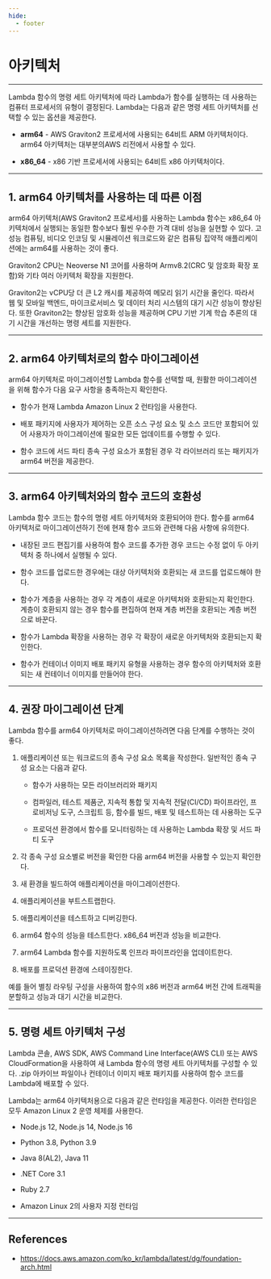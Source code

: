 ```yaml
---
hide:
  - footer
---
```


# 아키텍처

---

Lambda 함수의 명령 세트 아키텍처에 따라 Lambda가 함수를 실행하는 데 사용하는 컴퓨터 프로세서의 유형이 결정된다. Lambda는 다음과 같은 명령 세트 아키텍처를 선택할 수 있는 옵션을 제공한다.

- **arm64** - AWS Graviton2 프로세서에 사용되는 64비트 ARM 아키텍처이다. arm64 아키텍처는 대부분의AWS 리전에서 사용할 수 있다.

- **x86_64** - x86 기반 프로세서에 사용되는 64비트 x86 아키텍처이다.

---

## 1. arm64 아키텍처를 사용하는 데 따른 이점

arm64 아키텍처(AWS Graviton2 프로세서)를 사용하는 Lambda 함수는 x86_64 아키텍처에서 실행되는 동일한 함수보다 훨씬 우수한 가격 대비 성능을 실현할 수 있다. 고성능 컴퓨팅, 비디오 인코딩 및 시뮬레이션 워크로드와 같은 컴퓨팅 집약적 애플리케이션에는 arm64를 사용하는 것이 좋다.

Graviton2 CPU는 Neoverse N1 코어를 사용하며 Armv8.2(CRC 및 암호화 확장 포함)와 기타 여러 아키텍처 확장을 지원한다.

Graviton2는 vCPU당 더 큰 L2 캐시를 제공하여 메모리 읽기 시간을 줄인다. 따라서 웹 및 모바일 백엔드, 마이크로서비스 및 데이터 처리 시스템의 대기 시간 성능이 향상된다. 또한 Graviton2는 향상된 암호화 성능을 제공하며 CPU 기반 기계 학습 추론의 대기 시간을 개선하는 명령 세트를 지원한다.

---

## 2. arm64 아키텍처로의 함수 마이그레이션

arm64 아키텍처로 마이그레이션할 Lambda 함수를 선택할 때, 원활한 마이그레이션을 위해 함수가 다음 요구 사항을 충족하는지 확인한다.

- 함수가 현재 Lambda Amazon Linux 2 런타임을 사용한다.

- 배포 패키지에 사용자가 제어하는 오픈 소스 구성 요소 및 소스 코드만 포함되어 있어 사용자가 마이그레이션에 필요한 모든 업데이트를 수행할 수 있다.

- 함수 코드에 서드 파티 종속 구성 요소가 포함된 경우 각 라이브러리 또는 패키지가 arm64 버전을 제공한다.

---

## 3. arm64 아키텍처와의 함수 코드의 호환성

Lambda 함수 코드는 함수의 명령 세트 아키텍처와 호환되어야 한다. 함수를 arm64 아키텍처로 마이그레이션하기 전에 현재 함수 코드와 관련해 다음 사항에 유의한다.

- 내장된 코드 편집기를 사용하여 함수 코드를 추가한 경우 코드는 수정 없이 두 아키텍처 중 하나에서 실행될 수 있다.

- 함수 코드를 업로드한 경우에는 대상 아키텍처와 호환되는 새 코드를 업로드해야 한다.

- 함수가 계층을 사용하는 경우 각 계층이 새로운 아키텍처와 호환되는지 확인한다. 계층이 호환되지 않는 경우 함수를 편집하여 현재 계층 버전을 호환되는 계층 버전으로 바꾼다.

- 함수가 Lambda 확장을 사용하는 경우 각 확장이 새로운 아키텍처와 호환되는지 확인한다.

- 함수가 컨테이너 이미지 배포 패키지 유형을 사용하는 경우 함수의 아키텍처와 호환되는 새 컨테이너 이미지를 만들어야 한다.

---

## 4. 권장 마이그레이션 단계

Lambda 함수를 arm64 아키텍처로 마이그레이션하려면 다음 단계를 수행하는 것이 좋다.

1. 애플리케이션 또는 워크로드의 종속 구성 요소 목록을 작성한다. 일반적인 종속 구성 요소는 다음과 같다.

      - 함수가 사용하는 모든 라이브러리와 패키지

      - 컴파일러, 테스트 제품군, 지속적 통합 및 지속적 전달(CI/CD) 파이프라인, 프로비저닝 도구, 스크립트 등, 함수를 빌드, 배포 및 테스트하는 데 사용하는 도구

      - 프로덕션 환경에서 함수를 모니터링하는 데 사용하는 Lambda 확장 및 서드 파티 도구

2. 각 종속 구성 요소별로 버전을 확인한 다음 arm64 버전을 사용할 수 있는지 확인한다.

3. 새 환경을 빌드하여 애플리케이션을 마이그레이션한다.

4. 애플리케이션을 부트스트랩한다.

5. 애플리케이션을 테스트하고 디버깅한다.

6. arm64 함수의 성능을 테스트한다. x86_64 버전과 성능을 비교한다.

7. arm64 Lambda 함수를 지원하도록 인프라 파이프라인을 업데이트한다.

8. 배포를 프로덕션 환경에 스테이징한다.

예를 들어 별칭 라우팅 구성을 사용하여 함수의 x86 버전과 arm64 버전 간에 트래픽을 분할하고 성능과 대기 시간을 비교한다.

---

## 5. 명령 세트 아키텍처 구성

Lambda 콘솔, AWS SDK, AWS Command Line Interface(AWS CLI) 또는 AWS CloudFormation을 사용하여 새 Lambda 함수의 명령 세트 아키텍처를 구성할 수 있다. .zip 아카이브 파일이나 컨테이너 이미지 배포 패키지를 사용하여 함수 코드를 Lambda에 배포할 수 있다.

Lambda는 arm64 아키텍처용으로 다음과 같은 런타임을 제공한다. 이러한 런타임은 모두 Amazon Linux 2 운영 체제를 사용한다.

- Node.js 12, Node.js 14, Node.js 16

- Python 3.8, Python 3.9

- Java 8(AL2), Java 11

- .NET Core 3.1

- Ruby 2.7

- Amazon Linux 2의 사용자 지정 런타임

---

## References

- <https://docs.aws.amazon.com/ko_kr/lambda/latest/dg/foundation-arch.html>
